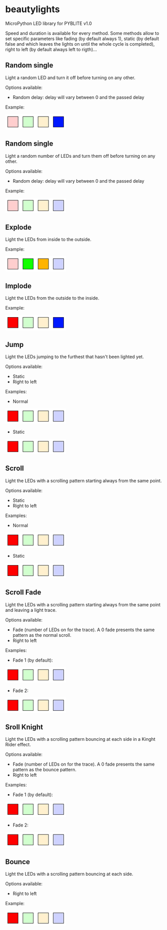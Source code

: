 # beautylights
MicroPython LED library for PYBLITE v1.0

Speed and duration is available for every method. Some methods allow to set specific parameters like fading (by default always 1), static (by default false and which leaves the lights on until the whole cycle is completed), right to left (by default always left to rigth)...
## Random single
Light a random LED and turn it off before turning on any other.

Options available:
* Random delay: delay will vary between 0 and the passed delay

Example:

![Random single pattern](/imgs/random_single.gif)

## Random single
Light a random number of LEDs and turn them off before turning on any other.

Options available:
* Random delay: delay will vary between 0 and the passed delay

Example:

![Random multiple pattern](/imgs/random_multiple.gif)

## Explode
Light the LEDs from inside to the outside.

Example:

![Explode pattern](/imgs/explode.gif)

## Implode
Light the LEDs from the outside to the inside.

Example:

![Implode pattern](/imgs/implode.gif)

## Jump
Light the LEDs jumping to the furthest that hasn't been lighted yet.

Options available:
* Static
* Right to left

Examples:
* Normal

![Jump pattern](/imgs/jump.gif)

* Static

![Jump static pattern](/imgs/jump_static.gif)

## Scroll
Light the LEDs with a scrolling pattern starting always from the same point.

Options available:
* Static
* Right to left

Examples:
* Normal

![Scroll pattern](/imgs/scroll.gif)

* Static

![Scroll static pattern](/imgs/scroll_static.gif)

## Scroll Fade
Light the LEDs with a scrolling pattern starting always from the same point and leaving a light trace.

Options available:
* Fade (number of LEDs on for the trace). A 0 fade presents the same pattern as the normal scroll.
* Right to left

Examples:
* Fade 1 (by default):

![Scroll fade pattern](/imgs/scroll_fade1.gif)

* Fade 2:

![Scroll fade pattern](/imgs/scroll_fade2.gif)


## Sroll Knight
Light the LEDs with a scrolling pattern bouncing at each side in a Kinght Rider effect.

Options available:
* Fade (number of LEDs on for the trace). A 0 fade presents the same pattern as the bounce pattern.
* Right to left

Examples:
* Fade 1 (by default):

![Scroll knight pattern](/imgs/scroll_knight1.gif)

* Fade 2:

![Scroll knight pattern](/imgs/scroll_knight2.gif)


## Bounce
Light the LEDs with a scrolling pattern bouncing at each side.

Options available:
* Right to left

Example:

![Bounce pattern](/imgs/bounce.gif)

